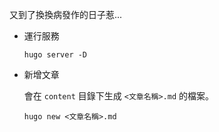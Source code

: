 又到了換換病發作的日子惹...

- 運行服務

    ```
    hugo server -D
    ```

- 新增文章

    會在 `content` 目錄下生成 `<文章名稱>.md` 的檔案。

    ```
    hugo new <文章名稱>.md
    ```